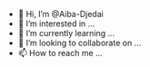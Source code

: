 - 👋 Hi, I’m @Aiba-Djedai
- 👀 I’m interested in ...
- 🌱 I’m currently learning ...
- 💞️ I’m looking to collaborate on ...
- 📫 How to reach me ...

<!---
Aiba-Djedai/Aiba-Djedai is a ✨ special ✨ repository because its `README.md` (this file) appears on your GitHub profile.
You can click the Preview link to take a look at your changes.
--->
